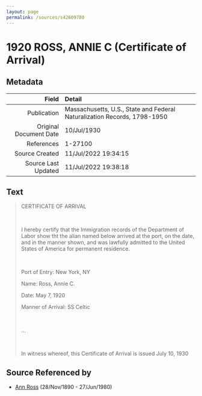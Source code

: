 ```yaml
---
layout: page
permalink: /sources/s42609780
---
```


# 1920 ROSS, ANNIE C (Certificate of Arrival)

## Metadata
Field | Detail
---:|:---
Publication | Massachusetts, U.S., State and Federal Naturalization Records, 1798-1950
Original Document Date | 10/Jul/1930
References | 1-27100
Source Created | 11/Jul/2022 19:34:15
Source Last Updated | 11/Jul/2022 19:38:18

## Text

> CERTIFICATE OF ARRIVAL
>
> <br/>
>
> I hereby certify that the Immigration records of the Department of Labor show tht the alian named below arrived at the port, on the date, and in the manner shown, and was lawfully admitted to the United States of America for permanent residence.
>
> <br/>
>
> Port of Entry: New York, NY
>
> Name: Ross, Annie C.
>
> Date: May 7, 1920
>
> Manner of Arrival: SS Celtic
>
> <br/>
>
> ...
>
> <br/>
>
> In witness whereof, this Certificate of Arrival is issued July 10, 1930
>

## Source Referenced by

* [Ann Ross](../people/@52613824@-ann-ross-b1890-11-28-d1980-6-27.md) (28/Nov/1890 - 27/Jun/1980)
